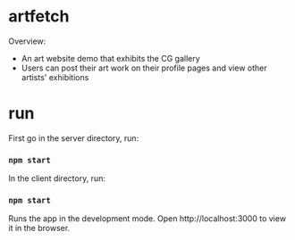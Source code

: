 # artfetch

Overview:
- An art website demo that exhibits the CG gallery 
- Users can post their art work on their profile pages and view other artists' exhibitions

# run
First go in the server directory, run:
### `npm start`

In the client directory, run:
### `npm start`
Runs the app in the development mode.
Open http://localhost:3000 to view it in the browser.






